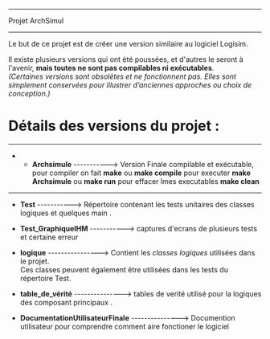 *****************************************************************************************************************
Projet ArchSimul
*****************************************************************************************************************

Le but de ce projet est de créer une version similaire au logiciel Logisim.

Il existe plusieurs versions qui ont été poussées, et d'autres le seront à l'avenir, **mais toutes ne sont pas compilables ni exécutables**.  
*(Certaines versions sont obsolètes et ne fonctionnent pas. Elles sont simplement conservées pour illustrer d’anciennes approches ou choix de conception.)*

# Détails des versions du projet :
*****************************************************************************************************************************************************************************************************************************
* + **Archsimule** -----------> Version Finale compilable et exécutable, pour compiler on fait **make** ou **make compile**  pour executer **make Archsimule** ou **make run** pour effacer lmes executables **make clean** 
*****************************************************************************************************************************************************************************************************************************

+ **Test** -----------> Répertoire contenant les tests unitaires des classes logiques et quelques main .

+ **Test_GraphiqueIHM** -----------> captures d'ecrans de plusieurs tests et certaine erreur 

+ **logique** ----------------> Contient les *classes logiques* utilisées dans le projet.  
  Ces classes peuvent également être utilisées dans les tests du répertoire Test.

+ **table_de_vérité** ---------------> tables de verité utilisé pour la logiques des composant principaux .
+ **DocumentationUtilisateurFinale**  ---------------> Documention utilisateur pour comprendre comment aire fonctioner le logiciel
